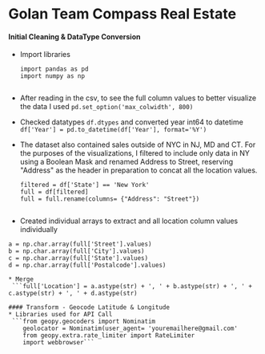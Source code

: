 # Golan Team Compass Real Estate

#### Initial Cleaning & DataType Conversion

* Import libraries

  ```
  import pandas as pd
  import numpy as np
     
* After reading in the csv, to see the full column values to better visualize the data I used ```pd.set_option('max_colwidth', 800)```
* Checked datatypes ```df.dtypes``` and converted year int64 to datetime  ```df['Year'] = pd.to_datetime(df['Year'], format='%Y')```
* The dataset also contained sales outside of NYC in NJ, MD and CT. For the purposes of the visualizations, I filtered to include only data in NY using a Boolean Mask and renamed Address to Street, reserving "Address" as the header in preparation to concat all the location values.
  
  ```
  filtered = df['State'] == 'New York'
  full = df[filtered] 
  full = full.rename(columns= {"Address": "Street"})
     
* Created individual arrays to extract and all location column values individually
 
 ```
 a = np.char.array(full['Street'].values)
 b = np.char.array(full['City'].values)
 c = np.char.array(full['State'].values)
 d = np.char.array(full['Postalcode'].values)
     
* Merge 
  ```full['Location'] = a.astype(str) + ', ' + b.astype(str) + ', ' + c.astype(str) + ', ' + d.astype(str)

#### Transform - Geocode Latitude & Longitude 
* Libraries used for API Call
  ```from geopy.geocoders import Nominatim
     geolocator = Nominatim(user_agent= 'youremailhere@gmail.com'
     from geopy.extra.rate_limiter import RateLimiter
     import webbrowser```
